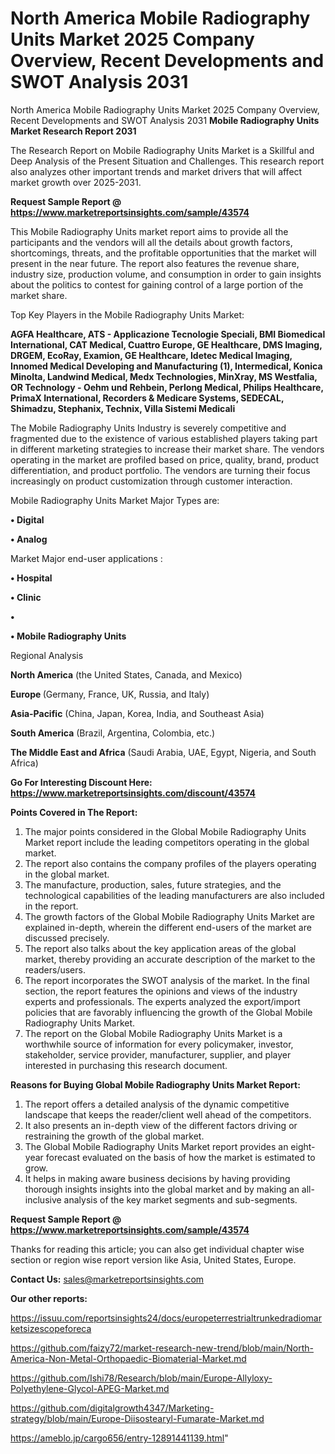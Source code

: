 # North America Mobile Radiography Units Market 2025 Company Overview, Recent Developments and SWOT Analysis 2031
North America Mobile Radiography Units Market 2025 Company Overview, Recent Developments and SWOT Analysis 2031
<strong>Mobile Radiography Units Market Research Report 2031</strong>

The Research Report on Mobile Radiography Units Market is a Skillful and Deep Analysis of the Present Situation and Challenges. This research report also analyzes other important trends and market drivers that will affect market growth over 2025-2031.

<strong>Request Sample Report @ <a href=https://www.marketreportsinsights.com/sample/43574>https://www.marketreportsinsights.com/sample/43574</a></strong>

This Mobile Radiography Units market report aims to provide all the participants and the vendors will all the details about growth factors, shortcomings, threats, and the profitable opportunities that the market will present in the near future. The report also features the revenue share, industry size, production volume, and consumption in order to gain insights about the politics to contest for gaining control of a large portion of the market share.

Top Key Players in the Mobile Radiography Units Market:

<strong>AGFA Healthcare, ATS - Applicazione Tecnologie Speciali, BMI Biomedical International, CAT Medical, Cuattro Europe, GE Healthcare, DMS Imaging, DRGEM, EcoRay, Examion, GE Healthcare, Idetec Medical Imaging, Innomed Medical Developing and Manufacturing (1), Intermedical, Konica Minolta, Landwind Medical, Medx Technologies, MinXray, MS Westfalia, OR Technology - Oehm und Rehbein, Perlong Medical, Philips Healthcare, PrimaX International, Recorders & Medicare Systems, SEDECAL, Shimadzu, Stephanix, Technix, Villa Sistemi Medicali</strong>

The Mobile Radiography Units Industry is severely competitive and fragmented due to the existence of various established players taking part in different marketing strategies to increase their market share. The vendors operating in the market are profiled based on price, quality, brand, product differentiation, and product portfolio. The vendors are turning their focus increasingly on product customization through customer interaction.

Mobile Radiography Units Market Major Types are:

<strong>•  Digital

•  Analog</strong>

Market Major end-user applications :

<strong>•  Hospital

•  Clinic

•  

•  Mobile Radiography Units</strong>

Regional Analysis

</u><strong><b>North America</b></strong> (the United States, Canada, and Mexico)

<strong><b>Europe </b></strong>(Germany, France, UK, Russia, and Italy)

<strong><b>Asia-Pacific</b></strong> (China, Japan, Korea, India, and Southeast Asia)

<strong><b>South America</b></strong> (Brazil, Argentina, Colombia, etc.)

<strong><b>The Middle East and Africa</b></strong> (Saudi Arabia, UAE, Egypt, Nigeria, and South Africa)

<strong>Go For Interesting Discount Here: <a href=https://www.marketreportsinsights.com/discount/43574>https://www.marketreportsinsights.com/discount/43574</a></strong>

<strong>Points Covered in The Report:</strong>
<ol>
  <li>The major points considered in the Global Mobile Radiography Units Market report include the leading competitors operating in the global market.</li>
  <li>The report also contains the company profiles of the players operating in the global market.</li>
  <li>The manufacture, production, sales, future strategies, and the technological capabilities of the leading manufacturers are also included in the report.</li>
  <li>The growth factors of the Global Mobile Radiography Units Market are explained in-depth, wherein the different end-users of the market are discussed precisely.</li>
  <li>The report also talks about the key application areas of the global market, thereby providing an accurate description of the market to the readers/users.</li>
  <li>The report incorporates the SWOT analysis of the market. In the final section, the report features the opinions and views of the industry experts and professionals. The experts analyzed the export/import policies that are favorably influencing the growth of the Global Mobile Radiography Units Market.</li>
  <li>The report on the Global Mobile Radiography Units Market is a worthwhile source of information for every policymaker, investor, stakeholder, service provider, manufacturer, supplier, and player interested in purchasing this research document.</li>
</ol>
<strong>Reasons for Buying Global Mobile Radiography Units Market Report:</strong>

<ol>
  <li>The report offers a detailed analysis of the dynamic competitive landscape that keeps the reader/client well ahead of the competitors.</li>
  <li>It also presents an in-depth view of the different factors driving or restraining the growth of the global market.</li>
  <li>The Global Mobile Radiography Units Market report provides an eight-year forecast evaluated on the basis of how the market is estimated to grow.</li>
  <li>It helps in making aware business decisions by having providing thorough insights insights into the global market and by making an all-inclusive analysis of the key market segments and sub-segments.</li>
</ol>
<strong>Request Sample Report @ <a href=https://www.marketreportsinsights.com/sample/43574>https://www.marketreportsinsights.com/sample/43574</a></strong>


Thanks for reading this article; you can also get individual chapter wise section or region wise report version like Asia, United States, Europe.

<strong>Contact Us:</strong>
sales@marketreportsinsights.com

<strong>Our other reports:</strong>

<a href=https://issuu.com/reportsinsights24/docs/europeterrestrialtrunkedradiomarketsizescopeforeca>https://issuu.com/reportsinsights24/docs/europeterrestrialtrunkedradiomarketsizescopeforeca</a>

<a href=https://github.com/faizy72/market-research-new-trend/blob/main/North-America-Non-Metal-Orthopaedic-Biomaterial-Market.md>https://github.com/faizy72/market-research-new-trend/blob/main/North-America-Non-Metal-Orthopaedic-Biomaterial-Market.md</a>

<a href=https://github.com/Ishi78/Research/blob/main/Europe-Allyloxy-Polyethylene-Glycol-APEG-Market.md>https://github.com/Ishi78/Research/blob/main/Europe-Allyloxy-Polyethylene-Glycol-APEG-Market.md</a>

<a href=https://github.com/digitalgrowth4347/Marketing-strategy/blob/main/Europe-Diisostearyl-Fumarate-Market.md>https://github.com/digitalgrowth4347/Marketing-strategy/blob/main/Europe-Diisostearyl-Fumarate-Market.md</a>

<a href=https://ameblo.jp/cargo656/entry-12891441139.html>https://ameblo.jp/cargo656/entry-12891441139.html</a>"
